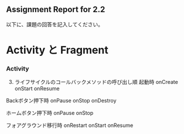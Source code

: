 Assignment Report for 2.2
------

以下に、課題の回答を記入してください。

Activity と Fragment
======

### Activity

3. ライフサイクルのコールバックメソッドの呼び出し順
起動時
onCreate
onStart
onResume

Backボタン押下時
onPause
onStop
onDestroy

ホームボタン押下時
onPause
onStop

フォアグラウンド移行時
onRestart
onStart
onResume